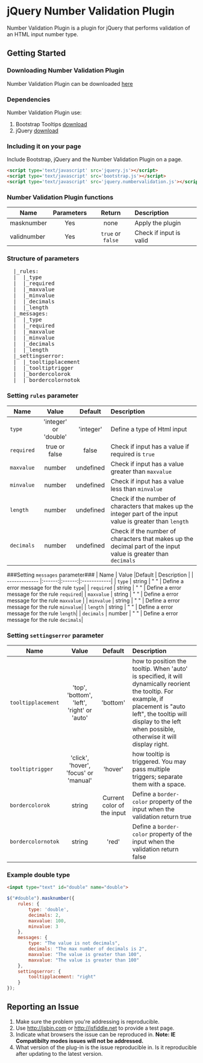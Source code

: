 jQuery Number Validation Plugin
=======================

Number Validation Plugin is a plugin for jQuery that performs validation of an HTML input number type.

## Getting Started

### Downloading Number Validation Plugin

Number Validation Plugin can be downloaded [here](https://github.com/prednaxela/jquery.numbervalidation/archive/master.zip)

### Dependencies

Number Validation Plugin use:

 1. Bootstrap Tooltips [download](http://getbootstrap.com/)
 2. jQuery [download](http://jquery.com/) 
 
### Including it on your page

Include Bootstrap, jQuery and the Number Validation Plugin on a page.

```html
<script type='text/javascript' src='jquery.js'></script>
<script type='text/javascript' src='bootstrap.js'></script>
<script type='text/javascript' src='jquery.numbervalidation.js'></script>
```
### Number Validation Plugin functions
| Name          | Parameters      |Return            | Description  |
| ------------- |:---------------:|:----------------:|:------------|
| masknumber    | Yes             | none             | Apply the plugin |
| validnumber   | Yes             | `true` or `false`| Check if input is valid|

### Structure of parameters
<pre>
  |_rules:
  |  |_type
  |  |_required
  |  |_maxvalue
  |  |_minvalue
  |  |_decimals
  |  |_length
  |_messages:
  |  |_type
  |  |_required
  |  |_maxvalue
  |  |_minvalue
  |  |_decimals
  |  |_length
  |_settingserror:
  |  |_tooltipplacement
  |  |_tooltiptrigger
  |  |_bordercolorok
  |  |_bordercolornotok
</pre>

### Setting `rules` parameter ###

| Name          | Value           |Default      | Description  |
| ------------- |:---------------------:|:-------------:|:------------|
| `type`          | 'integer' or 'double' | 'integer'     | Define a type of Html input|
| `required`      | true or false         | false         | Check if input has a value if required is `true`|
| `maxvalue`      | number                | undefined     | Check if input has a value greater than `maxvalue` |
| `minvalue`      | number                | undefined     | Check if input has a value less than `minvalue`  |
| `length`        | number                | undefined     | Check if the number of characters that makes up the integer part of the input value is greater than `length` |
| `decimals`      | number                | undefined     | Check if the number of characters that makes up the decimal part of the input value is greater than `decimals` |

###Setting `messages` parameter###
| Name          | Value  |Default | Description  |
| ------------- |:------:|:------:|:------------|
| `type`        | string | " "     | Define a error message for the rule `type`|
| `required`    | string | " "     | Define a error message for the rule  `required`|
| `maxvalue`    | string | " "     | Define a error message for the rule  `maxvalue` |
| `minvalue`    | string | " "     | Define a error message for the rule  `minvalue`|
| `length`      | string | " "     | Define a error message for the rule  `length`|
| `decimals`    | number | " "     | Define a error message for the rule  `decimals`|

### Setting `settingserror` parameter ###
| Name               | Value  |Default | Description  |
| ------------------ |:------:|:------:|:------------|
| `tooltipplacement` | 'top', 'bottom', 'left', 'right' or 'auto' | 'bottom' | how to position the tooltip. When 'auto' is specified, it will dynamically reorient the tooltip. For example, if placement is "auto left", the tooltip will display to the left when possible, otherwise it will display right.|
| `tooltiptrigger`   | 'click', 'hover', 'focus' or 'manual' | 'hover'     | how tooltip is triggered. You may pass multiple triggers; separate them with a space.|
| `bordercolorok`    | string | Current color of the input     | Define a `border-color` property of the input when the validation return true |
| `bordercolornotok` | string | 'red'     | Define a `border-color` property of the input when the validation return false |

### Example double type ###
```html
<input type="text" id="double" name="double">
```

```javascript
$("#double").masknumber({
    rules: {
        type: 'double',
        decimals: 2,
        maxvalue: 100,
        minvalue: 3
    },
    messages: {
        type: "The value is not decimals",
        decimals: "The max number of decimals is 2",
        maxvalue: "The value is greater than 100",
        maxvalue: "The value is greater than 100"
    },
    settingserror: {
        tooltipplacement: "right"
    }
});
```

## Reporting an Issue

1. Make sure the problem you're addressing is reproducible.
2. Use http://jsbin.com or http://jsfiddle.net to provide a test page.
3. Indicate what browsers the issue can be reproduced in. **Note: IE Compatibilty modes issues will not be addressed.**
4. What version of the plug-in is the issue reproducible in. Is it reproducible after updating to the latest version.
